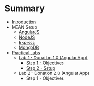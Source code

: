 # Summary

* [Introduction](README.md)
* [MEAN Setup](mean_setup.md)
   * [AngularJS](angularjs.md)
   * [NodeJS](nodejsmd.md)
   * [Express](express.md)
   * [MongoDB](mongodb.md)
* [Practical Labs](practical_labs.md)
   * [Lab 1 - Donation 1.0 (Angular App)](lab_1.md)
       * [Step 1 - Objectives](step_1.md)
       * [Step 2 - Setup](step_2.md)
   * Lab 2 - Donation 2.0 (Angular App)
       * Step 1 - Objectives

